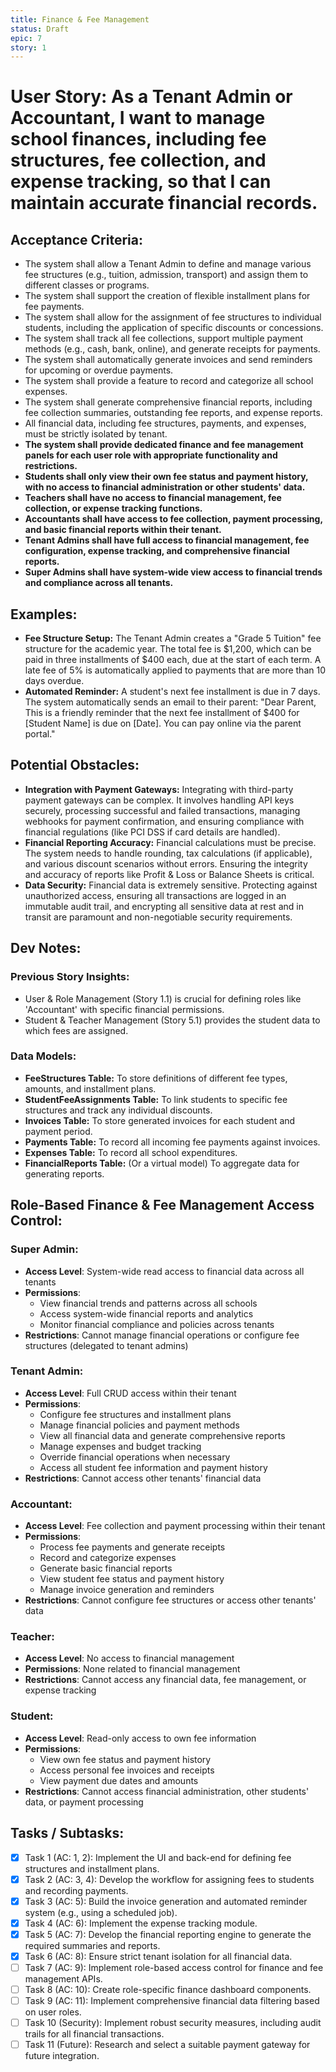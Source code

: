 ```yaml
---
title: Finance & Fee Management
status: Draft
epic: 7
story: 1
---
```


# User Story: As a Tenant Admin or Accountant, I want to manage school finances, including fee structures, fee collection, and expense tracking, so that I can maintain accurate financial records.

## Acceptance Criteria:
- The system shall allow a Tenant Admin to define and manage various fee structures (e.g., tuition, admission, transport) and assign them to different classes or programs.
- The system shall support the creation of flexible installment plans for fee payments.
- The system shall allow for the assignment of fee structures to individual students, including the application of specific discounts or concessions.
- The system shall track all fee collections, support multiple payment methods (e.g., cash, bank, online), and generate receipts for payments.
- The system shall automatically generate invoices and send reminders for upcoming or overdue payments.
- The system shall provide a feature to record and categorize all school expenses.
- The system shall generate comprehensive financial reports, including fee collection summaries, outstanding fee reports, and expense reports.
- All financial data, including fee structures, payments, and expenses, must be strictly isolated by tenant.
- **The system shall provide dedicated finance and fee management panels for each user role with appropriate functionality and restrictions.**
- **Students shall only view their own fee status and payment history, with no access to financial administration or other students' data.**
- **Teachers shall have no access to financial management, fee collection, or expense tracking functions.**
- **Accountants shall have access to fee collection, payment processing, and basic financial reports within their tenant.**
- **Tenant Admins shall have full access to financial management, fee configuration, expense tracking, and comprehensive financial reports.**
- **Super Admins shall have system-wide view access to financial trends and compliance across all tenants.**

## Examples:
- **Fee Structure Setup:** The Tenant Admin creates a "Grade 5 Tuition" fee structure for the academic year. The total fee is $1,200, which can be paid in three installments of $400 each, due at the start of each term. A late fee of 5% is automatically applied to payments that are more than 10 days overdue.
- **Automated Reminder:** A student's next fee installment is due in 7 days. The system automatically sends an email to their parent: "Dear Parent, This is a friendly reminder that the next fee installment of $400 for [Student Name] is due on [Date]. You can pay online via the parent portal."

## Potential Obstacles:
- **Integration with Payment Gateways:** Integrating with third-party payment gateways can be complex. It involves handling API keys securely, processing successful and failed transactions, managing webhooks for payment confirmation, and ensuring compliance with financial regulations (like PCI DSS if card details are handled).
- **Financial Reporting Accuracy:** Financial calculations must be precise. The system needs to handle rounding, tax calculations (if applicable), and various discount scenarios without errors. Ensuring the integrity and accuracy of reports like Profit & Loss or Balance Sheets is critical.
- **Data Security:** Financial data is extremely sensitive. Protecting against unauthorized access, ensuring all transactions are logged in an immutable audit trail, and encrypting all sensitive data at rest and in transit are paramount and non-negotiable security requirements.

## Dev Notes:

### Previous Story Insights:
- User & Role Management (Story 1.1) is crucial for defining roles like 'Accountant' with specific financial permissions.
- Student & Teacher Management (Story 5.1) provides the student data to which fees are assigned.

### Data Models:
- **FeeStructures Table:** To store definitions of different fee types, amounts, and installment plans.
- **StudentFeeAssignments Table:** To link students to specific fee structures and track any individual discounts.
- **Invoices Table:** To store generated invoices for each student and payment period.
- **Payments Table:** To record all incoming fee payments against invoices.
- **Expenses Table:** To record all school expenditures.
- **FinancialReports Table:** (Or a virtual model) To aggregate data for generating reports.

## Role-Based Finance & Fee Management Access Control:

### Super Admin:
- **Access Level**: System-wide read access to financial data across all tenants
- **Permissions**: 
  - View financial trends and patterns across all schools
  - Access system-wide financial reports and analytics
  - Monitor financial compliance and policies across tenants
- **Restrictions**: Cannot manage financial operations or configure fee structures (delegated to tenant admins)

### Tenant Admin:
- **Access Level**: Full CRUD access within their tenant
- **Permissions**:
  - Configure fee structures and installment plans
  - Manage financial policies and payment methods
  - View all financial data and generate comprehensive reports
  - Manage expenses and budget tracking
  - Override financial operations when necessary
  - Access all student fee information and payment history
- **Restrictions**: Cannot access other tenants' financial data

### Accountant:
- **Access Level**: Fee collection and payment processing within their tenant
- **Permissions**:
  - Process fee payments and generate receipts
  - Record and categorize expenses
  - Generate basic financial reports
  - View student fee status and payment history
  - Manage invoice generation and reminders
- **Restrictions**: Cannot configure fee structures or access other tenants' data

### Teacher:
- **Access Level**: No access to financial management
- **Permissions**: None related to financial management
- **Restrictions**: Cannot access any financial data, fee management, or expense tracking

### Student:
- **Access Level**: Read-only access to own fee information
- **Permissions**:
  - View own fee status and payment history
  - Access personal fee invoices and receipts
  - View payment due dates and amounts
- **Restrictions**: Cannot access financial administration, other students' data, or payment processing

## Tasks / Subtasks:
- [x] Task 1 (AC: 1, 2): Implement the UI and back-end for defining fee structures and installment plans.
- [x] Task 2 (AC: 3, 4): Develop the workflow for assigning fees to students and recording payments.
- [x] Task 3 (AC: 5): Build the invoice generation and automated reminder system (e.g., using a scheduled job).
- [x] Task 4 (AC: 6): Implement the expense tracking module.
- [x] Task 5 (AC: 7): Develop the financial reporting engine to generate the required summaries and reports.
- [x] Task 6 (AC: 8): Ensure strict tenant isolation for all financial data.
- [ ] Task 7 (AC: 9): Implement role-based access control for finance and fee management APIs.
- [ ] Task 8 (AC: 10): Create role-specific finance dashboard components.
- [ ] Task 9 (AC: 11): Implement comprehensive financial data filtering based on user roles.
- [ ] Task 10 (Security): Implement robust security measures, including audit trails for all financial transactions.
- [ ] Task 11 (Future): Research and select a suitable payment gateway for future integration.
